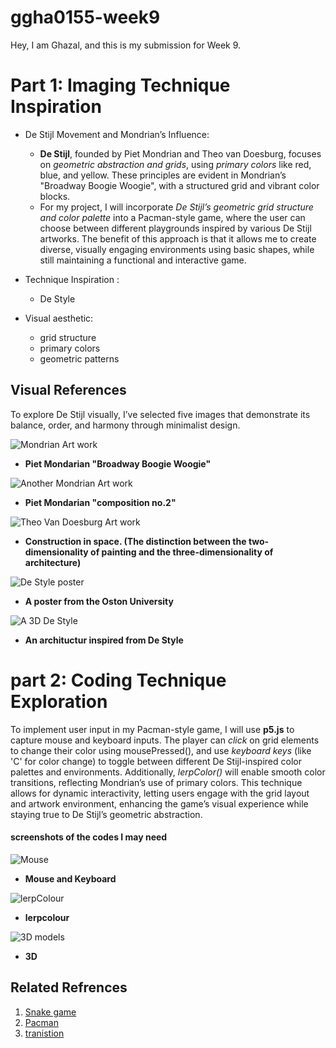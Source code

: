 # ggha0155-week9

Hey, I am Ghazal, and this is my submission for Week 9.


# Part 1: Imaging Technique Inspiration

- De Stijl Movement and Mondrian’s Influence:

   - **De Stijl**, founded by Piet Mondrian and Theo van Doesburg, focuses on *geometric abstraction and grids*, using *primary colors* like red, blue, and yellow. These principles are evident in Mondrian’s "Broadway Boogie Woogie", with a structured grid and vibrant color blocks.
   - For my project, I will incorporate *De Stijl’s geometric grid structure and color palette* into a Pacman-style game, where the user can choose between different playgrounds inspired by various De Stijl artworks. The benefit of this approach is that it allows me to create diverse, visually engaging environments using basic shapes, while still maintaining a functional and interactive game.

- Technique Inspiration : 
    - De Style
    
- Visual aesthetic:
   - grid structure
   - primary colors
   - geometric patterns

## Visual References

To explore De Stijl visually, I’ve selected five images that demonstrate its balance, order, and harmony through minimalist design.

![Mondrian Art work](readmeImages/Mondrian.jpg)

- **Piet Mondarian "Broadway Boogie Woogie"**


![Another Mondrian Art work](readmeImages/Mondrian2.jpeg)

- **Piet Mondarian "composition no.2"**


![Theo Van Doesburg Art work](readmeImages/atheo-van-doesburg.jpg)

- **Construction in space. (The distinction between the two-dimensionality of painting and the three-dimensionality of architecture)**


![De Style poster](readmeImages/poster.jpg)

- **A poster from the Oston University**


![A 3D De Style](readmeImages/3Dfile.jpg)

- **An archituctur inspired from De Style**


# part 2: Coding Technique Exploration

 To implement user input in my Pacman-style game, I will use **p5.js** to capture mouse and keyboard inputs. The player can *click* on grid elements to change their color using mousePressed(), and use *keyboard keys* (like 'C' for color change) to toggle between different De Stijl-inspired color palettes and environments. Additionally, *lerpColor()* will enable smooth color transitions, reflecting Mondrian’s use of primary colors. This technique allows for dynamic interactivity, letting users engage with the grid layout and artwork environment, enhancing the game’s visual experience while staying true to De Stijl’s geometric abstraction.


#### screenshots of the codes I may need

![Mouse](readmeImages/Mouse.jpg)
- **Mouse and Keyboard**



![lerpColour](readmeImages/lerpColour.jpg)
- **lerpcolour**



![3D models](readmeImages/3DModel.jpg)
- **3D**



## Related Refrences

1. [Snake game](https://p5js.org/examples/games-snake/)
2. [Pacman](https://pacmancode.com/)
5. [tranistion](https://stackoverflow.com/questions/58477636/transitioning-from-one-scene-to-the-next-with-p5-js)